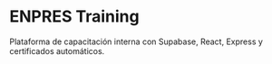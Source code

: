 # ENPRES Training

Plataforma de capacitación interna con Supabase, React, Express y certificados automáticos.

